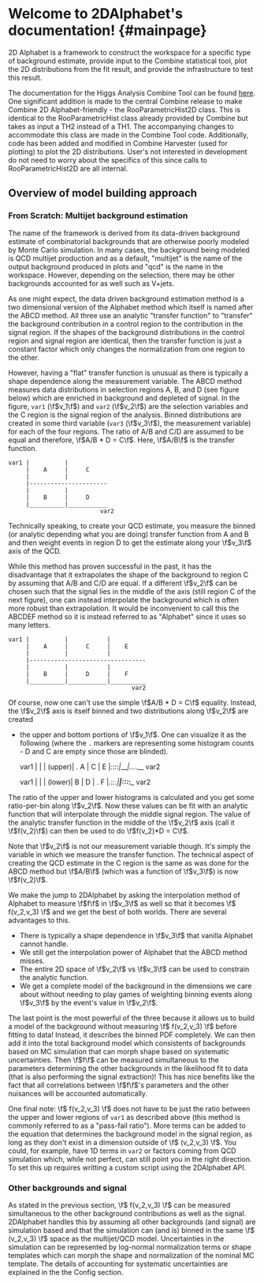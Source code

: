 Welcome to 2DAlphabet's documentation!  {#mainpage}
=======================================
2D Alphabet is a framework to construct the workspace for a specific type of
background estimate, provide input to the Combine statistical tool, plot the
2D distributions from the fit result, and provide the infrastructure to test
this result. 

The documentation for the Higgs Analysis Combine Tool can be found
[here](https://cms-hcomb.gitbooks.io/combine/content/).
One significant addition is made to the central Combine release to make
Combine 2D Alphabet-friendly - the RooParametricHist2D class. This is
identical to the RooParametricHist class already provided by Combine but takes
as input a TH2 instead of a TH1. The accompanying changes to accommodate this
class are made in the Combine Tool code. Additionally, code has been added
and modified in Combine Harvester (used for plotting) to plot the 2D
distributions. User's not interested in development do not need to worry
about the specifics of this since calls to RooParametricHist2D are all
internal.

## Overview of model building approach
### From Scratch: Multijet background estimation
The name of the framework is derived from its data-driven background estimate
of combinatorial backgrounds that are otherwise poorly
modeled by Monte Carlo simulation. In many cases, the background being
modeled is QCD multijet production and as a default, "multijet" is the name of the output
background produced in plots and "qcd" is the name in the workspace. However, depending on the selection,
there may be other backgrounds accounted for as well such as V+jets. 

As one might expect, the data driven background estimation method is a two
dimensional version of the Alphabet method which itself is named after the
ABCD method. All three use an analytic "transfer function" to "transfer" the
background contribution in a control region to the contribution in the signal
region. If the shapes of the background distributions in the control region and
signal region are identical, then the transfer function is just a constant factor
which only changes the normalization from one region to the other.

However, having a "flat" transfer function is unusual as there is typically
a shape dependence along the measurement variable. The ABCD method measures
data distributions in selection regions A, B, and D (see figure below) which
are enriched in background and depleted of signal. In the figure,
`var1` (\f$v_1\f$) and `var2` (\f$v_2\f$) are the selection variables and the C region is the
signal region of the analysis. Binned distributions are created in some third variable
(`var3` (\f$v_3\f$), the measurement variable) for each of the four regions. The ratio
of A/B and C/D are assumed to be equal and therefore, \f$A/B * D = C\f$.
Here, \f$A/B\f$ is the transfer function.

    var1 |          |
         |    A     |     C
         |          |
         |----------------------
         |          |
         |    B     |     D
         |__________|___________ 
                              var2

Technically speaking, to create your QCD estimate, you measure the binned (or analytic depending what you are doing)
transfer function from A and B and then weight events in region D to get the estimate along your \f$v_3\f$ axis
of the QCD.

While this method has proven successful in the past, it has the disadvantage that
it extrapolates the shape of the background to region C by assuming that A/B and C/D
are equal. If a different \f$v_2\f$ can be chosen such that the signal lies in the middle
of the axis (still region C of the next figure), one can instead interpolate the
background which is often more robust than extrapolation. It would be inconvenient
to call this the ABCDEF method so it is instead referred to
as "Alphabet" since it uses so many letters.

    var1 |          |           |
         |    A     |     C     |    E
         |          |           |
         |---------------------------------
         |          |           |
         |    B     |     D     |    F
         |__________|___________|__________
                                       var2

Of course, now one can't use the simple \f$A/B * D = C\f$ equality. Instead,
the \f$v_2\f$ axis is itself binned and two distributions along \f$v_2\f$ are created
- the upper and bottom portions of \f$v_1\f$.
One can visualize it as the following (where the `.` markers
are representing some histogram counts - D and C are empty since those are blinded).

     var1  |         |       |
    (upper)| .   A   |   C   |    E
           |_:_:_:_:_|_______|_._._._.__
                                     var2
     
     var1  |         |       |
    (lower)|    B    |   D   | .   F
           |_._:_:_._|_______|_:_:_:_:___
                                     var2

The ratio of the upper and lower histograms is calculated and you get some ratio-per-bin
along \f$v_2\f$.
Now these values can be fit with an analytic function that will interpolate through the 
middle signal region. The value of the analytic transfer function in the middle of the
\f$v_2\f$ axis (call it \f$f(v_2)\f$) can then be used to do \f$f(v_2)*D = C\f$.

Note that \f$v_2\f$ is not our measurement variable though. It's simply the variable in which we
measure the transfer function. The technical aspect of creating the QCD estimate in the C region is the same
as was done for the ABCD method but \f$A/B\f$ (which was a function of \f$v_3\f$) is now \f$f(v_2)\f$.

We make the jump to 2DAlphabet by asking the interpolation method of Alphabet to measure \f$f\f$ in \f$v_3\f$ as well
so that it becomes \f$ f(v_2,v_3) \f$ and we get the best of both worlds. There are several advantages to this.

* There is typically a shape dependence in \f$v_3\f$ that vanilla Alphabet cannot handle.
* We still get the interpolation power of Alphabet that the ABCD method misses.
* The entire 2D space of \f$v_2\f$ vs \f$v_3\f$ can be used to constrain the analytic function.
* We get a complete model of the background in the dimensions we care about without needing to play games of weighting binning events along \f$v_3\f$ by the event's value in \f$v_2\f$.

The last point is the most powerful of the three because it allows us to build a model of the background without measuring
\f$ f(v_2,v_3) \f$ before fitting to data! Instead, it describes the binned PDF completely. We can then add it
into the total background model which consistents of backgrounds based on MC simulation
that can morph shape based on systematic uncertainties. Then \f$f\f$ can be measured simultaneous to the parameters determining the other backgrounds
in the likelihood fit to data (that is also performing the signal extraction)! This has nice benefits
like the fact that all correlations between \f$f\f$'s parameters and the other nuisances will be accounted automatically.

One final note: \f$ f(v_2,v_3) \f$ does not have to be just the ratio between
the upper and lower regions of `var1` as described above (this method is commonly referred to as a "pass-fail ratio").
More terms can be added to the equation that determines the background model in the signal region, as long as they 
don't exist in a dimension outside of \f$ (v_2,v_3) \f$. You could, for example, have 1D terms
in `var2` or factors coming from QCD simulation which, while not perfect, can still point you in the right direction.
To set this up requires writting a custom script using the 2DAlphabet API.

### Other backgrounds and signal
As stated in the previous section, \f$ f(v_2,v_3) \f$ can be measured 
simultaneous to the other background contributions as well as the signal. 2DAlphabet handles this by
assuming all other backgrounds (and signal) are simulation based and that the simulation can (and is)
binned in the same \f$ (v_2,v_3) \f$ space as the multijet/QCD model.
Uncertainties in the simulation can be represented by log-normal normalization terms
or shape templates which can morph the shape and normalization of the nominal MC template.
The details of accounting for systematic
uncertainties are explained in the the Config section.
